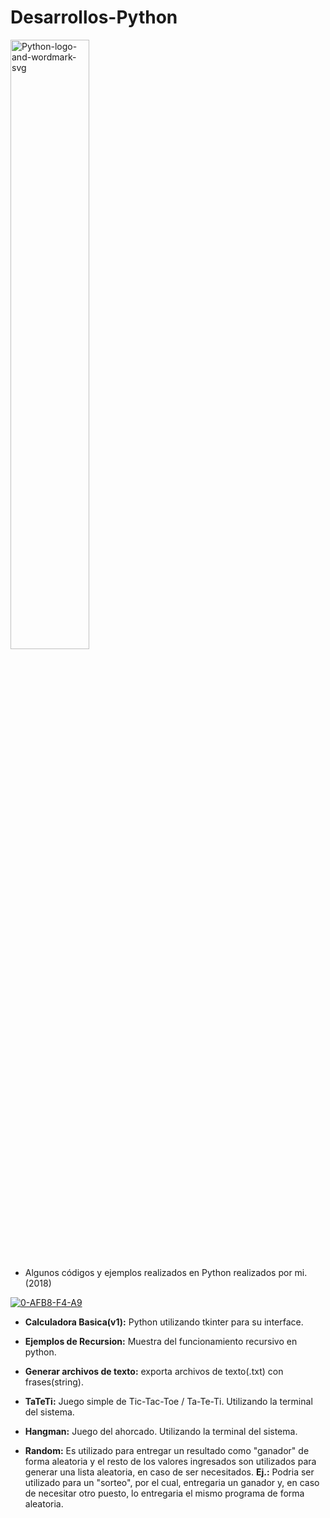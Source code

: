 # Desarrollos-Python

<a href="https://ibb.co/0VBqNmg"><img src="https://i.ibb.co/7Ngvcjw/Python-logo-and-wordmark-svg.png" width="50%" height="50%" alt="Python-logo-and-wordmark-svg" border="0"></a>

- Algunos códigos y ejemplos realizados en Python realizados por mi. (2018)

<a href="https://imgbb.com/"><img src="https://i.ibb.co/rFV3Mpv/0-AFB8-F4-A9.png" alt="0-AFB8-F4-A9" border="0"></a>

- **Calculadora Basica(v1):** Python utilizando tkinter para su interface.

- **Ejemplos de Recursion:** Muestra del funcionamiento recursivo en python.

- **Generar archivos de texto:** exporta archivos de texto(.txt) con frases(string).

- **TaTeTi:** Juego simple de Tic-Tac-Toe / Ta-Te-Ti. Utilizando la terminal del sistema.

- **Hangman:** Juego del ahorcado. Utilizando la terminal del sistema.

- **Random:** Es utilizado para entregar un resultado como "ganador" de forma aleatoria y el resto de los valores ingresados son utilizados para generar una lista aleatoria, en caso de ser necesitados. **Ej.:** Podria ser utilizado para un "sorteo", por el cual, entregaria un ganador y, en caso de necesitar otro puesto, lo entregaria el mismo programa de forma aleatoria.
